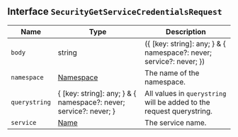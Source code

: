 ## Interface `SecurityGetServiceCredentialsRequest`

| Name | Type | Description |
| - | - | - |
| `body` | string | ({ [key: string]: any; } & { namespace?: never; service?: never; }) | All values in `body` will be added to the request body. |
| `namespace` | [Namespace](./Namespace.md) | The name of the namespace. |
| `querystring` | { [key: string]: any; } & { namespace?: never; service?: never; } | All values in `querystring` will be added to the request querystring. |
| `service` | [Name](./Name.md) | The service name. |
